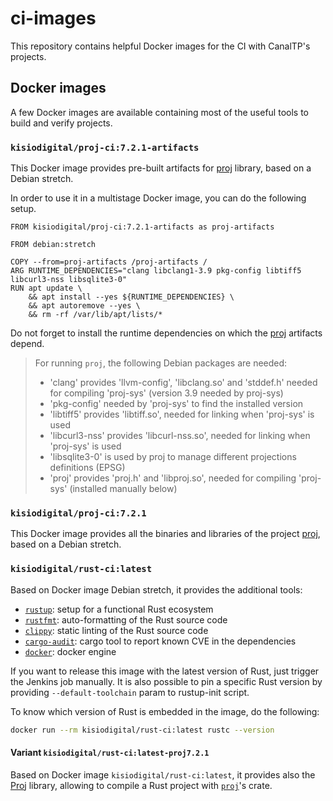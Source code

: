 # ci-images

This repository contains helpful Docker images for the CI with CanalTP's projects.

## Docker images

A few Docker images are available containing most of the useful tools to build
and verify projects.

### `kisiodigital/proj-ci:7.2.1-artifacts`

This Docker image provides pre-built artifacts for [proj] library,
based on a Debian stretch.

In order to use it in a multistage Docker image, you can do the following setup.

```
FROM kisiodigital/proj-ci:7.2.1-artifacts as proj-artifacts

FROM debian:stretch

COPY --from=proj-artifacts /proj-artifacts /
ARG RUNTIME_DEPENDENCIES="clang libclang1-3.9 pkg-config libtiff5 libcurl3-nss libsqlite3-0"
RUN apt update \
    && apt install --yes ${RUNTIME_DEPENDENCIES} \
    && apt autoremove --yes \
    && rm -rf /var/lib/apt/lists/*
```

Do not forget to install the runtime dependencies on which the [proj] artifacts depend.

> For running `proj`, the following Debian packages are needed:
> - 'clang' provides 'llvm-config', 'libclang.so' and 'stddef.h' needed for compiling 'proj-sys' (version 3.9 needed by proj-sys)
> - 'pkg-config' needed by 'proj-sys' to find the installed version
> - 'libtiff5' provides 'libtiff.so', needed for linking when 'proj-sys' is used
> - 'libcurl3-nss' provides 'libcurl-nss.so', needed for linking when 'proj-sys' is used
> - 'libsqlite3-0' is used by proj to manage different projections definitions (EPSG)
> - 'proj' provides 'proj.h' and 'libproj.so', needed for compiling 'proj-sys' (installed manually below)

### `kisiodigital/proj-ci:7.2.1`

This Docker image provides all the binaries and libraries of the project [proj],
based on a Debian stretch.

### `kisiodigital/rust-ci:latest`

Based on Docker image Debian stretch, it provides the additional tools:

- [`rustup`]: setup for a functional Rust ecosystem
- [`rustfmt`]: auto-formatting of the Rust source code
- [`clippy`]: static linting of the Rust source code
- [`cargo-audit`]: cargo tool to report known CVE in the dependencies
- [`docker`]: docker engine

If you want to release this image with the latest version of Rust, just trigger the Jenkins job manually.
It is also possible to pin a specific Rust version by providing `--default-toolchain` param to
rustup-init script.

To know which version of Rust is embedded in the image, do the following:

```sh
docker run --rm kisiodigital/rust-ci:latest rustc --version
```

[`rustup`]: https://rustup.rs/
[`rustfmt`]: https://github.com/rust-lang/rustfmt
[`clippy`]: https://github.com/rust-lang/rust-clippy
[`cargo-audit`]: https://github.com/RustSec/cargo-audit
[`docker`]: https://www.docker.com/

#### Variant `kisiodigital/rust-ci:latest-proj7.2.1`

Based on Docker image `kisiodigital/rust-ci:latest`, it provides also the
[Proj] library, allowing to compile a Rust project with [`proj`]'s crate.

[proj]: https://github.com/OSGeo/PROJ
[`proj`]: https://crates.io/crates/proj
